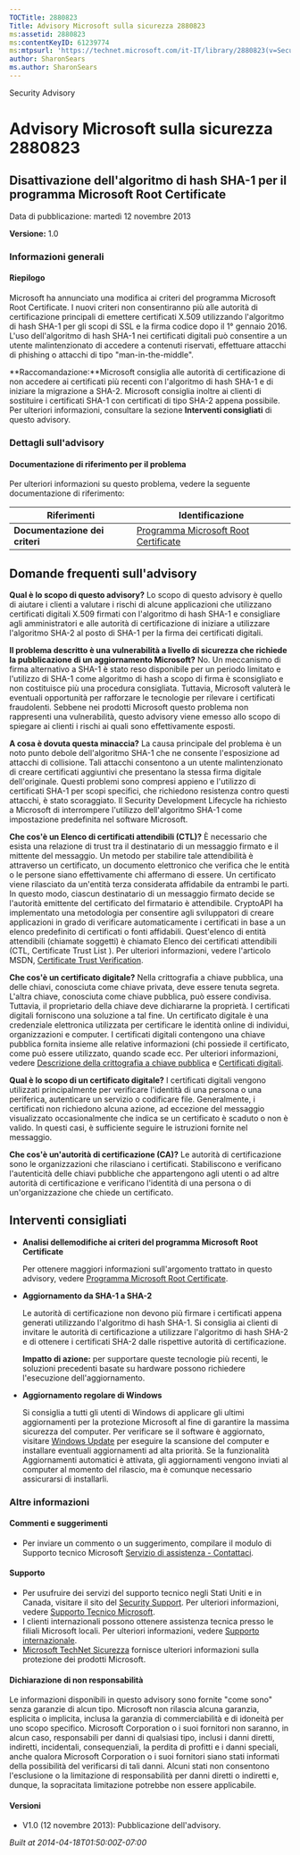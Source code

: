 ```yaml
---
TOCTitle: 2880823
Title: Advisory Microsoft sulla sicurezza 2880823
ms:assetid: 2880823
ms:contentKeyID: 61239774
ms:mtpsurl: 'https://technet.microsoft.com/it-IT/library/2880823(v=Security.10)'
author: SharonSears
ms.author: SharonSears
---
```


Security Advisory

Advisory Microsoft sulla sicurezza 2880823
==========================================

Disattivazione dell'algoritmo di hash SHA-1 per il programma Microsoft Root Certificate
---------------------------------------------------------------------------------------

Data di pubblicazione: martedì 12 novembre 2013

**Versione:** 1.0

### Informazioni generali

#### Riepilogo

Microsoft ha annunciato una modifica ai criteri del programma Microsoft Root Certificate. I nuovi criteri non consentiranno più alle autorità di certificazione principali di emettere certificati X.509 utilizzando l'algoritmo di hash SHA-1 per gli scopi di SSL e la firma codice dopo il 1° gennaio 2016. L'uso dell'algoritmo di hash SHA-1 nei certificati digitali può consentire a un utente malintenzionato di accedere a contenuti riservati, effettuare attacchi di phishing o attacchi di tipo "man-in-the-middle".

**Raccomandazione:**Microsoft consiglia alle autorità di certificazione di non accedere ai certificati più recenti con l'algoritmo di hash SHA-1 e di iniziare la migrazione a SHA-2. Microsoft consiglia inoltre ai clienti di sostituire i certificati SHA-1 con certificati di tipo SHA-2 appena possibile. Per ulteriori informazioni, consultare la sezione **Interventi consigliati** di questo advisory.

### Dettagli sull'advisory

#### Documentazione di riferimento per il problema

Per ulteriori informazioni su questo problema, vedere la seguente documentazione di riferimento:

| Riferimenti                    | Identificazione                                                                                  |
|--------------------------------|--------------------------------------------------------------------------------------------------|
| **Documentazione dei criteri** | [Programma Microsoft Root Certificate](http://technet.microsoft.com/en-us/library/cc751157.aspx) |

Domande frequenti sull'advisory
-------------------------------

<span></span>
**Qual è lo scopo di questo advisory?**
Lo scopo di questo advisory è quello di aiutare i clienti a valutare i rischi di alcune applicazioni che utilizzano certificati digitali X.509 firmati con l'algoritmo di hash SHA-1 e consigliare agli amministratori e alle autorità di certificazione di iniziare a utilizzare l'algoritmo SHA-2 al posto di SHA-1 per la firma dei certificati digitali.

**Il problema descritto è una vulnerabilità a livello di sicurezza che richiede la pubblicazione di un aggiornamento Microsoft?**
No. Un meccanismo di firma alternativo a SHA-1 è stato reso disponibile per un periodo limitato e l'utilizzo di SHA-1 come algoritmo di hash a scopo di firma è sconsigliato e non costituisce più una procedura consigliata. Tuttavia, Microsoft valuterà le eventuali opportunità per rafforzare le tecnologie per rilevare i certificati fraudolenti. Sebbene nei prodotti Microsoft questo problema non rappresenti una vulnerabilità, questo advisory viene emesso allo scopo di spiegare ai clienti i rischi ai quali sono effettivamente esposti.

**A cosa è dovuta questa minaccia?**
La causa principale del problema è un noto punto debole dell'algoritmo SHA-1 che ne consente l'esposizione ad attacchi di collisione. Tali attacchi consentono a un utente malintenzionato di creare certificati aggiuntivi che presentano la stessa firma digitale dell'originale. Questi problemi sono compresi appieno e l'utilizzo di certificati SHA-1 per scopi specifici, che richiedono resistenza contro questi attacchi, è stato scoraggiato. Il Security Development Lifecycle ha richiesto a Microsoft di interrompere l'utilizzo dell'algoritmo SHA-1 come impostazione predefinita nel software Microsoft.

**Che cos'è un Elenco di certificati attendibili (CTL)?**
È necessario che esista una relazione di trust tra il destinatario di un messaggio firmato e il mittente del messaggio. Un metodo per stabilire tale attendibilità è attraverso un certificato, un documento elettronico che verifica che le entità o le persone siano effettivamente chi affermano di essere. Un certificato viene rilasciato da un'entità terza considerata affidabile da entrambi le parti. In questo modo, ciascun destinatario di un messaggio firmato decide se l'autorità emittente del certificato del firmatario è attendibile. CryptoAPI ha implementato una metodologia per consentire agli sviluppatori di creare applicazioni in grado di verificare automaticamente i certificati in base a un elenco predefinito di certificati o fonti affidabili. Quest'elenco di entità attendibili (chiamate soggetti) è chiamato Elenco dei certificati attendibili (CTL, Certificate Trust List ). Per ulteriori informazioni, vedere l'articolo MSDN, [Certificate Trust Verification](http://msdn.microsoft.com/en-us/library/aa376546(v=vs.85).aspx).

**Che cos'è un certificato digitale?**
Nella crittografia a chiave pubblica, una delle chiavi, conosciuta come chiave privata, deve essere tenuta segreta. L'altra chiave, conosciuta come chiave pubblica, può essere condivisa. Tuttavia, il proprietario della chiave deve dichiararne la proprietà. I certificati digitali forniscono una soluzione a tal fine. Un certificato digitale è una credenziale elettronica utilizzata per certificare le identità online di individui, organizzazioni e computer. I certificati digitali contengono una chiave pubblica fornita insieme alle relative informazioni (chi possiede il certificato, come può essere utilizzato, quando scade ecc. Per ulteriori informazioni, vedere [Descrizione della crittografia a chiave pubblica](http://technet.microsoft.com/library/aa998077) e [Certificati digitali](http://technet.microsoft.com/en-us/library/cc962029.aspx).

**Qual è lo scopo di un certificato digitale?**
I certificati digitali vengono utilizzati principalmente per verificare l'identità di una persona o una periferica, autenticare un servizio o codificare file. Generalmente, i certificati non richiedono alcuna azione, ad eccezione del messaggio visualizzato occasionalmente che indica se un certificato è scaduto o non è valido. In questi casi, è sufficiente seguire le istruzioni fornite nel messaggio.

**Che cos'è un'autorità di certificazione (CA)?**
Le autorità di certificazione sono le organizzazioni che rilasciano i certificati. Stabiliscono e verificano l'autenticità delle chiavi pubbliche che appartengono agli utenti o ad altre autorità di certificazione e verificano l'identità di una persona o di un'organizzazione che chiede un certificato.

Interventi consigliati
----------------------

<span></span>
-   **Analisi dellemodifiche ai criteri del programma Microsoft** **Root Certificate**

    Per ottenere maggiori informazioni sull'argomento trattato in questo advisory, vedere [Programma Microsoft Root Certificate](http://technet.microsoft.com/en-us/library/cc751157.aspx).

-   **Aggiornamento da SHA-1 a SHA-2**

    Le autorità di certificazione non devono più firmare i certificati appena generati utilizzando l'algoritmo di hash SHA-1. Si consiglia ai clienti di invitare le autorità di certificazione a utilizzare l'algoritmo di hash SHA-2 e di ottenere i certificati SHA-2 dalle rispettive autorità di certificazione.

    **Impatto di azione:** per supportare queste tecnologie più recenti, le soluzioni precedenti basate su hardware possono richiedere l'esecuzione dell'aggiornamento.

-   **Aggiornamento regolare di Windows**

    Si consiglia a tutti gli utenti di Windows di applicare gli ultimi aggiornamenti per la protezione Microsoft al fine di garantire la massima sicurezza del computer. Per verificare se il software è aggiornato, visitare [Windows Update](http://windowsupdate.microsoft.com/) per eseguire la scansione del computer e installare eventuali aggiornamenti ad alta priorità. Se la funzionalità Aggiornamenti automatici è attivata, gli aggiornamenti vengono inviati al computer al momento del rilascio, ma è comunque necessario assicurarsi di installarli.

### Altre informazioni

#### Commenti e suggerimenti

-   Per inviare un commento o un suggerimento, compilare il modulo di Supporto tecnico Microsoft [Servizio di assistenza - Contattaci](http://support.microsoft.com/kb/?scid=sw;en;1257&showpage=1&ws=technet&sd=tech).

#### Supporto

-   Per usufruire dei servizi del supporto tecnico negli Stati Uniti e in Canada, visitare il sito del [Security Support](https://consumersecuritysupport.microsoft.com/default.aspx?mkt=it-it). Per ulteriori informazioni, vedere [Supporto Tecnico Microsoft](http://support.microsoft.com/?ln=it).
-   I clienti internazionali possono ottenere assistenza tecnica presso le filiali Microsoft locali. Per ulteriori informazioni, vedere [Supporto internazionale](http://support.microsoft.com/common/international.aspx).
-   [Microsoft TechNet Sicurezza](http://technet.microsoft.com/it-it/security/default.aspx) fornisce ulteriori informazioni sulla protezione dei prodotti Microsoft.

#### Dichiarazione di non responsabilità

Le informazioni disponibili in questo advisory sono fornite "come sono" senza garanzie di alcun tipo. Microsoft non rilascia alcuna garanzia, esplicita o implicita, inclusa la garanzia di commerciabilità e di idoneità per uno scopo specifico. Microsoft Corporation o i suoi fornitori non saranno, in alcun caso, responsabili per danni di qualsiasi tipo, inclusi i danni diretti, indiretti, incidentali, consequenziali, la perdita di profitti e i danni speciali, anche qualora Microsoft Corporation o i suoi fornitori siano stati informati della possibilità del verificarsi di tali danni. Alcuni stati non consentono l'esclusione o la limitazione di responsabilità per danni diretti o indiretti e, dunque, la sopracitata limitazione potrebbe non essere applicabile.

#### Versioni

-   V1.0 (12 novembre 2013): Pubblicazione dell'advisory.

*Built at 2014-04-18T01:50:00Z-07:00*
